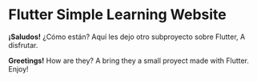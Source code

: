 # Flutter Simple Learning Website

**¡Saludos!**
¿Cómo están? Aquí les dejo otro subproyecto sobre Flutter, A disfrutar.

**Greetings!**
How are they? A bring they a small proyect made with Flutter. Enjoy!